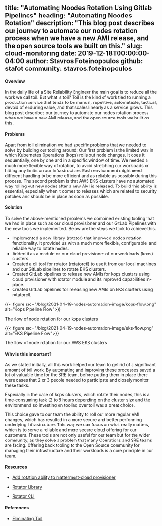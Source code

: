 title: "Automating Noodes Rotation Using Gitlab Pipelines"
heading: "Automating Noodes Rotation"
description: "This blog post describes our journey to automate our nodes rotation process when we have a new AMI release, and the open source tools we built on this."
slug: cloud-monitoring
date: 2019-12-18T00:00:00-04:00
author: Stavros Foteinopoulos
github: stafot
community: stavros.foteinopoulos
---
#### Overview

In the daily life of a Site Reliability Engineer the main goal is to reduce all the work we call toil. But what is toil? Toil is the kind of work tied to running a production service that tends to be manual, repetitive, automatable, tactical, devoid of enduring value, and that scales linearly as a service grows.
This blog post describes our journey to automate our nodes rotation process when we have a new AMI release, and the open source tools we built on this.

#### Problems

Apart from toil elimination we had specific problems that we needed to solve by building our tooling around:
Our first problem is the limited way in which Kubernetes Operations (kops) rolls out node changes. It does it sequentially, one by one and in a specific window of time. We needed a much more flexible way of rotation, to avoid stretching our workloads or hitting any limits on our infrastructure. Each environment might need different handling to be more efficient and as reliable as possible during this process.
The second problem is that AWS EKS clusters have no automated way rolling out new nodes after a new AMI is released. To build this ability is essential, especially when it comes to releases which are related to security patches and should be in place as soon as possible.

#### Solution

To solve the above-mentioned problems we combined existing tooling that we had in place such as our cloud provisioner and our GitLab Pipelines with the new tools we implemented. Below are the steps we took to achieve this.
- Implemented a new library (rotator) that improved nodes rotation functionality. It provided us with a much more flexible, configurable, and reliable way to rotate nodes.
- Added it as a module on our cloud provisioner of our workloads (kops) clusters.
- Created a cli tool for rotator (rotatorctl) to use it from our local machines and our GitLab pipelines to rotate EKS clusters.
- Created GitLab  pipelines to release new AMIs for kops clusters using cloud provisioner with rotator module and its improved capabilities in-place.
- Created GitLab pipelines for releasing new AMIs on EKS clusters using rotatorctl.

{{< figure src="/blog/2021-04-19-nodes-automation-image/kops-flow.png" alt="Kops Pipeline Flow">}}

The flow of node rotation for our kops clusters

{{< figure src="/blog/2021-04-19-nodes-automation-image/eks-flow.png" alt="EKS Pipeline Flow">}}

The flow of node rotation for our AWS EKS clusters

#### Why is this important?

As we stated initially, all this work helped our team to get rid of a significant amount of toil work. By automating and improving these processes saved a lot of valuable time for the SRE team, before putting them in place there were cases that 2 or 3 people needed to participate and closely monitor these tasks. 

Especially in the case of kops clusters, which rotate their nodes, this is a time-consuming task (2 to 8 hours depending on the cluster size and the environment) so investing on tooling over toil was a great choice. 

This choice gave to our team the ability to roll out more regular AMI changes, which has resulted in a more secure and better performing underlying infrastructure. This way we can focus on what really matters, which is to serve a reliable and more secure cloud offering for our customers.
These tools are not only useful for our team but for the wider community, as they solve a problem that many Operations and SRE teams are facing. Offering back tooling to the Open Source community for managing their infrastructure and their workloads is a core principle in our team.

#### Resources

- [Add rotation ability to mattermost-cloud provisioner](https://github.com/mattermost/mattermost-cloud/pull/423)
- [Rotator Library](https://github.com/mattermost/rotator)

- [Rotator CLI](https://github.com/mattermost/rotatorctl)

#### References

- [Eliminating Toil](https://sre.google/sre-book/eliminating-toil/)
